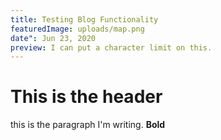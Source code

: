 ```yaml
---
title: Testing Blog Functionality
featuredImage: uploads/map.png
date": Jun 23, 2020
preview: I can put a character limit on this.
---
```

# This is the header



this is the paragraph I'm writing. **Bold**